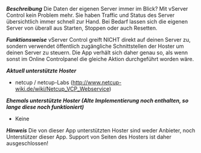 ***Beschreibung***
Die Daten der eigenen Server immer im Blick?
Mit vServer Control kein Problem mehr. Sie haben Traffic und Status des Server übersichtlich immer schnell zur Hand.
Bei Bedarf lassen sich die eigenen Server von überall aus Starten, Stoppen oder auch Resetten.

***Funktionsweise***
vServer Control greift NICHT direkt auf deinen Server zu, sondern verwendet öffentlich zugängliche Schnittstellen der Hoster um deinen Server zu steuern. Die App verhält sich daher genau so, als wenn sonst im Online Controlpanel die gleiche Aktion durchgeführt worden wäre.

***Aktuell unterstützte Hoster***
 - netcup / netcup-Labs (http://www.netcup-wiki.de/wiki/Netcup_VCP_Webservice)

***Ehemals unterstützte Hoster (Alte Implementierung noch enthalten, so lange diese noch funktioniert)***
- Keine

***Hinweis***
Die von dieser App unterstützten Hoster sind weder Anbieter, noch Unterstützer dieser App.
Support von Seiten des Hosters ist daher ausgeschlossen!
